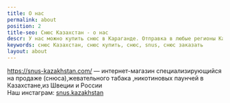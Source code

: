 ```yaml
---
title: О нас
permalink: about
position: 2
title-seo: Снюс Казахстан - о нас
descr: У нас можно купить снюс в Караганде. Отправка в любые регионы Казахстана
keywords: снюс Казахстан, снюс купить, снюс, snus, снюс заказать
layout: about
---
```


https://snus-kazakhstan.com/ — интернет-магазин специализирующийся на продаже (снюса),жевательного табака ,никотиновых паунчей в Казахстане,из Швеции и России<br>
Наш инстаграм: <a href="//www.instagram.com/snus.kazakhstan/">snus.kazakhstan</a>